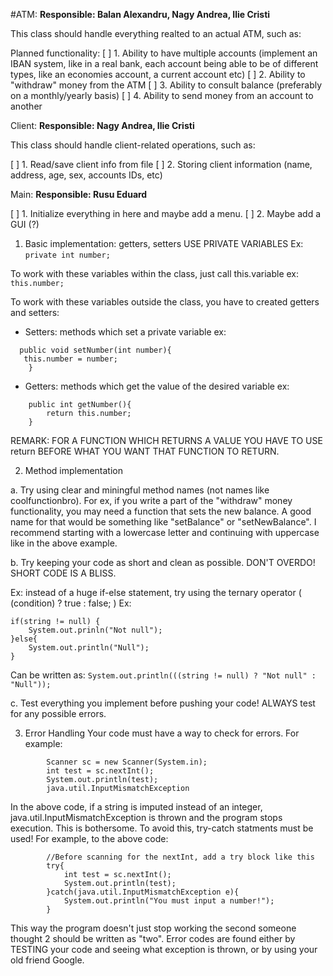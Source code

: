 #ATM:
**Responsible: Balan Alexandru, Nagy Andrea, Ilie Cristi**

This class should handle everything realted to an actual ATM, such as: 

Planned functionality: 
[ ] 1. Ability to have multiple accounts (implement an IBAN system, like in a real bank, each account being able to be of different types, like an economies account, a current account etc)
[ ] 2. Ability to "withdraw" money from the ATM 
[ ] 3. Ability to consult balance (preferably on a monthly/yearly basis)
[ ] 4. Ability to send money from an account to another

Client:
**Responsible: Nagy Andrea, Ilie Cristi**

This class should handle client-related operations, such as:

[ ] 1. Read/save client info from file
[ ] 2. Storing client information (name, address, age, sex, accounts IDs, etc)

Main:
**Responsible: Rusu Eduard**

[ ] 1. Initialize everything in here and maybe add a menu. 
[ ] 2. Maybe add a GUI (?)

1. Basic implementation: getters, setters 
USE PRIVATE VARIABLES
Ex: `private int number;`

To work with these variables within the class, just call this.variable
ex: `this.number;`

To work with these variables outside the class, you have to created getters and setters:

- Setters: methods which set a private variable 
ex: 
```
  public void setNumber(int number){
   this.number = number;
	}
```

- Getters: methods which get the value of the desired variable
ex:
```
	public int getNumber(){
		return this.number;
	}
```

REMARK: FOR A FUNCTION WHICH RETURNS A VALUE YOU HAVE TO USE return BEFORE WHAT YOU WANT THAT FUNCTION TO RETURN.

2. Method implementation

a. Try using clear and miningful method names (not names like coolfunctionbro). 
For ex, if you write a part of the "withdraw" money functionality, you may need a function that sets the new balance.
A good name for that would be something like "setBalance" or "setNewBalance". 
I recommend starting with a lowercase letter and continuing with uppercase like in the above example.
 
b. Try keeping your code as short and clean as possible. DON'T OVERDO! SHORT CODE IS A BLISS.

Ex: instead of a huge if-else statement, try using the ternary operator ( (condition) ? true : false; ) 
Ex: 
```
if(string != null) {
	System.out.prinln("Not null");
}else{ 
	System.out.println("Null");
}
```
Can be written as:
`System.out.println(((string != null) ? "Not null" : "Null"));`

c. Test everything you implement before pushing your code! ALWAYS test for any possible errors.

3. Error Handling
Your code must have a way to check for errors.
For example:
```
		Scanner sc = new Scanner(System.in);
		int test = sc.nextInt();
		System.out.println(test);
		java.util.InputMismatchException
```

In the above code, if a string is imputed instead of an integer, java.util.InputMismatchException is thrown and the program stops execution.
This is bothersome.
To avoid this, try-catch statments must be used!
For example, to the above code:
```		Scanner sc = new Scanner(System.in);
		//Before scanning for the nextInt, add a try block like this
		try{
			int test = sc.nextInt();
			System.out.println(test);
		}catch(java.util.InputMismatchException e){
			System.out.println("You must input a number!");
		}
```
This way the program doesn't just stop working the second someone thought 2 should be written as "two".
Error codes are found either by TESTING your code and seeing what exception is thrown, or by using your old friend Google.



